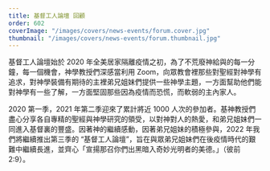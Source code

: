 ```yaml
---
title: 基督工人論壇 回顧
order: 602
coverImage: "/images/covers/news-events/forum.cover.jpg"
thumbnail: "/images/covers/news-events/forum.thumbnail.jpg"
---
```


基督工人論壇始於 2020 年全美居家隔離疫情之初，為了不荒廢神給與的每一分鐘，每一個機會，神學教授們深感當利用 Zoom，向眾教會裡那些對聖經對神學有追求，對神學裝備有期待的主裡弟兄姐妹們提供一些神學主題，一方面幫助他們能對神學有一些了解，一方面堅固那些因為疫情而恐慌，而軟弱的主內家人。

2020 第一季，2021 年第二季迎來了累計將近 1000 人次的參加者。基神教授們盡心分享各自專精的聖經與神學研究的領受，以對神對人的熱愛，和弟兄姐妹們一同進入基督裏的豐盛。因著神的繼續感動，因著弟兄姐妹的積極參與，2022 年我們將繼續推出第三季的 “基督工人論壇”，旨在與眾弟兄姐妹們在後疫情時代的艱難中繼續長進，並齊心「宣揚那召你們出黑暗入奇妙光明者的美德。」（彼前 2:9）。
